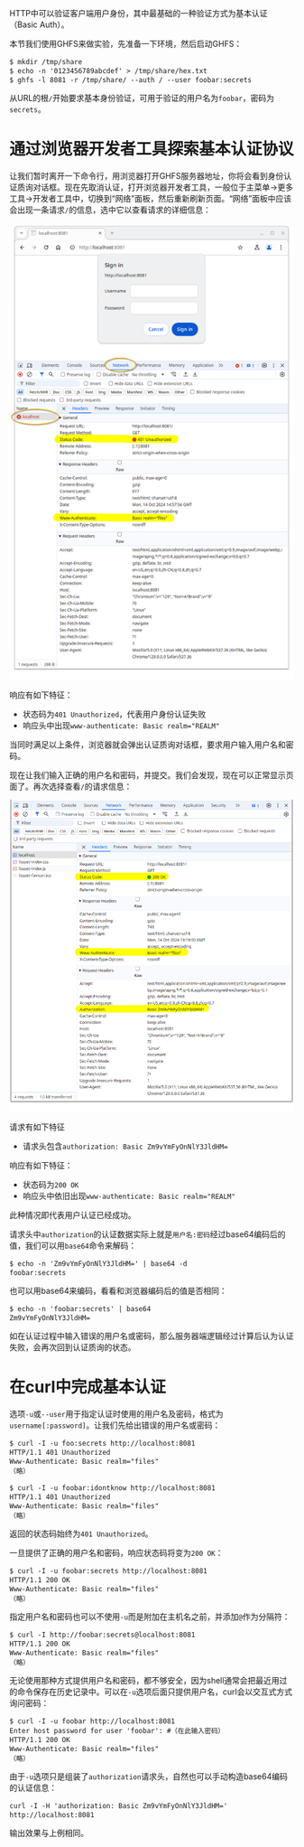 HTTP中可以验证客户端用户身份，其中最基础的一种验证方式为基本认证（Basic Auth）。

本节我们使用GHFS来做实验，先准备一下环境，然后启动GHFS：

```shell
$ mkdir /tmp/share
$ echo -n '0123456789abcdef' > /tmp/share/hex.txt
$ ghfs -l 8081 -r /tmp/share/ --auth / --user foobar:secrets
```

从URL的根`/`开始要求基本身份验证，可用于验证的用户名为`foobar`，密码为`secrets`。

# 通过浏览器开发者工具探索基本认证协议

让我们暂时离开一下命令行，用浏览器打开GHFS服务器地址，你将会看到身份认证质询对话框。现在先取消认证，打开浏览器开发者工具，一般位于主菜单->更多工具->开发者工具中，切换到“网络”面板，然后重新刷新页面。“网络”面板中应该会出现一条请求`/`的信息，选中它以查看请求的详细信息：

![要求基本验证](../image/basic-auth-403.png)

响应有如下特征：

- 状态码为`401 Unauthorized`，代表用户身份认证失败
- 响应头中出现`www-authenticate: Basic realm="REALM"`

当同时满足以上条件，浏览器就会弹出认证质询对话框，要求用户输入用户名和密码。

现在让我们输入正确的用户名和密码，并提交。我们会发现，现在可以正常显示页面了。再次选择查看`/`的请求信息：

![基本验证通过](../image/basic-auth-200.png)

请求有如下特征

- 请求头包含`authorization: Basic Zm9vYmFyOnNlY3JldHM=`

响应有如下特征：

- 状态码为`200 OK`
- 响应头中依旧出现`www-authenticate: Basic realm="REALM"`

此种情况即代表用户认证已经成功。

请求头中`authorization`的认证数据实际上就是`用户名:密码`经过base64编码后的值，我们可以用`base64`命令来解码：

```shell
$ echo -n 'Zm9vYmFyOnNlY3JldHM=' | base64 -d
foobar:secrets
```

也可以用base64来编码，看看和浏览器编码后的值是否相同：

```shell
$ echo -n 'foobar:secrets' | base64
Zm9vYmFyOnNlY3JldHM=
```

如在认证过程中输入错误的用户名或密码，那么服务器端逻辑经过计算后认为认证失败，会再次回到认证质询的状态。

# 在curl中完成基本认证

选项`-u`或`--user`用于指定认证时使用的用户名及密码，格式为`username[:password]`。让我们先给出错误的用户名或密码：

```shell
$ curl -I -u foo:secrets http://localhost:8081
HTTP/1.1 401 Unauthorized
Www-Authenticate: Basic realm="files"
（略）
```

```shell
$ curl -I -u foobar:idontknow http://localhost:8081
HTTP/1.1 401 Unauthorized
Www-Authenticate: Basic realm="files"
（略）
```

返回的状态码始终为`401 Unauthorized`。

一旦提供了正确的用户名和密码，响应状态码将变为`200 OK`：

```shell
$ curl -I -u foobar:secrets http://localhost:8081
HTTP/1.1 200 OK
Www-Authenticate: Basic realm="files"
（略）
```

指定用户名和密码也可以不使用`-u`而是附加在主机名之前，并添加`@`作为分隔符：

```shell
$ curl -I http://foobar:secrets@localhost:8081
HTTP/1.1 200 OK
Www-Authenticate: Basic realm="files"
（略）
```

无论使用那种方式提供用户名和密码，都不够安全，因为shell通常会把最近用过的命令保存在历史记录中。可以在`-u`选项后面只提供用户名，curl会以交互式方式询问密码：

```shell
$ curl -I -u foobar http://localhost:8081
Enter host password for user 'foobar': #（在此输入密码）
HTTP/1.1 200 OK
Www-Authenticate: Basic realm="files"
（略）
```

由于`-u`选项只是组装了`authorization`请求头，自然也可以手动构造base64编码的认证信息：

```shell
curl -I -H 'authorization: Basic Zm9vYmFyOnNlY3JldHM=' http://localhost:8081
```

输出效果与上例相同。

